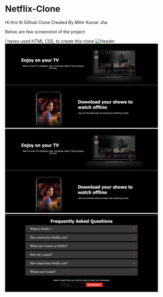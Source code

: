 # Netflix-Clone

Hi this th Github Clone Created By Mihir Kumar Jha

Below are few screenshot of the project

I haves used HTML CSS, to create this clone
![Header](<Screenshot/Screenshot 2023-11-27 at 6.31.17 PM.png>)
![Alt text](<Screenshot/Screenshot 2023-11-27 at 6.27.18 PM.png>)
![Alt text](<Screenshot/Screenshot 2023-11-27 at 6.27.18 PM.png>)
![Footer](<Screenshot/Screenshot 2023-11-27 at 6.27.32 PM.png>)
